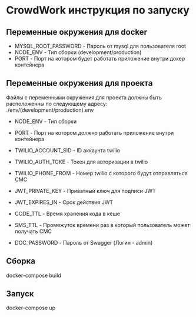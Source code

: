 # CrowdWork инструкция по запуску
## Переменные окружения для docker
+ MYSQL_ROOT_PASSWORD - Пароль от mysql для пользователя root
+ NODE_ENV - Тип сборки (development/production)
+ PORT - Порт на котором будет работать приложение внутри докер контейнера

## Переменные окружения для проекта
Файлы с переменными окружения для проекта должны быть расположенны по следующему адресу: ./env/(development/production).env

+ NODE_ENV - Тип сборки
+ PORT - Порт на котором должно работать приложение внутри контейнера

+ TWILIO_ACCOUNT_SID - ID аккаунта twilio
+ TWILIO_AUTH_TOKE - Токен для авторизации в twilio
+ TWILIO_PHONE_FROM - Номер twilio с которого будут отправляться СМС

+ JWT_PRIVATE_KEY - Приватный ключ для подписи JWT
+ JWT_EXPIRES_IN - Срок действия JWT

+ CODE_TTL - Время хранения кода в кеше
+ SMS_TTL - Промежуток времени раз в который пользователь может получать СМС

+ DOC_PASSWORD - Пароль от Swagger (Логин - admin)

## Сборка
docker-compose build

## Запуск
docker-compose up